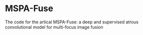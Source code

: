 # MSPA-Fuse
The code for the artical MSPA-Fuse: a deep and supervised atrous convolutional model for multi-focus image fusion
